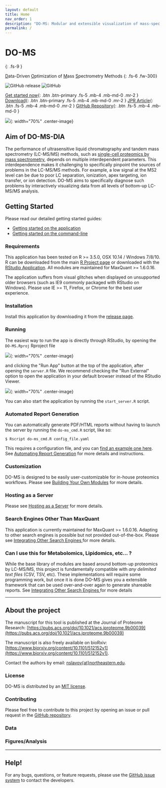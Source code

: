 ```yaml
---
layout: default
title: Home
nav_order: 1
description: "DO-MS: Modular and extensible visualization of mass-spec data"
permalink: /
---
```


# **DO-MS**
{: .fs-9 }

<u>D</u>ata-Driven <u>O</u>ptimization of <u>M</u>ass <u>S</u>pectrometry Methods
{: .fs-6 .fw-300}

![GitHub release](https://img.shields.io/github/release/SlavovLab/DO-MS.svg)
![GitHub](https://img.shields.io/github/license/SlavovLab/DO-MS.svg)

[Get started now](#getting-started){: .btn .btn-primary .fs-5 .mb-4 .mb-md-0 .mr-2 } [Download](https://github.com/SlavovLab/DO-MS/releases/latest){: .btn .btn-primary .fs-5 .mb-4 .mb-md-0 .mr-2 } [JPR Article](https://pubs.acs.org/doi/10.1021/acs.jproteome.9b00039){: .btn .fs-5 .mb-4 .mb-md-0 .mr-2 } [GitHub Repository](https://github.com/SlavovLab/DO-MS){: .btn .fs-5 .mb-4 .mb-md-0 }

![]({{site.baseurl}}/assets/images/TOC_Graphic_noOutline_abstract_v18.png){: width="70%" .center-image}

## Aim of DO-MS-DIA
The performance of ultrasensitive liquid chromatography and tandem mass spectrometry (LC-MS/MS) methods, such as [single-cell proteomics by mass spectrometry](https://scope2.slavovlab.net/mass-spec/sensitive-mass-spectrometry-analysis), depends on multiple interdependent parameters. This interdependence makes it challenging to specifically pinpoint the sources of problems in the LC-MS/MS methods. For example, a low signal at the MS2 level can be due to poor LC separation, ionization, apex targeting, ion transfer, or ion detection. DO-MS aims to specifically diagnose such problems by interactively visualizing data from all levels of bottom-up LC-MS/MS analysis.

## Getting Started

Please read our detailed getting started guides:
* [Getting started on the application]({{site.baseurl}}/docs/getting-started-application)
* [Getting started on the command-line]({{site.baseurl}}/docs/getting-started-command-line)

### Requirements

This application has been tested on R >= 3.5.0, OSX 10.14 / Windows 7/8/10. R can be downloaded from the main [R Project page](https://www.r-project.org/) or downloaded with the [RStudio Application](https://www.rstudio.com/products/rstudio/download/). All modules are maintained for MaxQuant >= 1.6.0.16.

The application suffers from visual glitches when displayed on unsupported older browsers (such as IE9 commonly packaged with RStudio on Windows). Please use IE >= 11, Firefox, or Chrome for the best user experience.

### Installation

Install this application by downloading it from the [release page](https://github.com/SlavovLab/DO-MS/releases/latest).

### Running

The easiest way to run the app is directly through RStudio, by opening the `DO-MS.Rproj` Rproject file

![]({{site.baseurl}}/assets/images/do-ms-proj.png){: width="70%" .center-image}

and clicking the "Run App" button at the top of the application, after opening the `server.R` file. We recommend checking the "Run External" option to open the application in your default browser instead of the RStudio Viewer.

![]({{site.baseurl}}/assets/images/do-ms-run.png){: width="70%" .center-image}

You can also start the application by running the `start_server.R` script.

### Automated Report Generation

You can automatically generate PDF/HTML reports without having to launch the server by running the `do-ms_cmd.R` script, like so:

```
$ Rscript do-ms_cmd.R config_file.yaml
```

This requires a configuration file, and you can [find an example one here](https://github.com/SlavovLab/DO-MS/blob/master/example/config_file.yaml). See [Automating Report Generation]({{site.baseurl}}/docs/automation) for more details and instructions.

### Customization

DO-MS is designed to be easily user-customizable for in-house proteomics workflows. Please see [Building Your Own Modules]({{site.baseurl}}/docs/build-your-own) for more details.

### Hosting as a Server

Please see [Hosting as a Server]({{site.baseurl}}/docs/hosting-as-server) for more details.

### Search Engines Other Than MaxQuant

This application is currently maintained for MaxQuant >= 1.6.0.16. Adapting to other search engines is possible but not provided out-of-the-box. Please see [Integrating Other Search Engines ]({{site.baseurl}}/docs/other-search-engines) for more details.

### Can I use this for Metabolomics, Lipidomics, etc... ?

While the base library of modules are based around bottom-up proteomics by LC-MS/MS, this project is fundamentally compatible with _any delimited text files_ (CSV, TSV, etc). These implementations will require some programming work, but once it is done DO-MS gives you a extensible framework that can be used over-and-over again to generate shareable reports. See [Integrating Other Search Engines ]({{site.baseurl}}/docs/other-search-engines) for more details

------------

## About the project

<!--
DART-ID is a project developed in the [Slavov Laboratory](https://web.northeastern.edu/slavovlab/) at [Northeastern University](https://www.northeastern.edu/) [Bioengineering](http://www.bioe.neu.edu/), and was authored by [Albert Tian Chen](https://atchen.me), [Alexander Franks](http://afranks.com/) (of [UCSB Statistics and Applied Probability](https://www.pstat.ucsb.edu/)), and [Nikolai Slavov](https://web.northeastern.edu/slavovlab/).
-->

The manuscript for this tool is published at the Journal of Proteome Research: [https://pubs.acs.org/doi/10.1021/acs.jproteome.9b00039](https://pubs.acs.org/doi/10.1021/acs.jproteome.9b00039)

The manuscript is also freely available on bioRxiv: [https://www.biorxiv.org/content/10.1101/512152v1](https://www.biorxiv.org/content/10.1101/512152v1).

Contact the authors by email: [nslavov\{at\}northeastern.edu](mailto:nslavov@northeastern.edu).

### License

DO-MS is distributed by an [MIT license]({{site.github_link}}/blob/master/LICENSE).

### Contributing

Please feel free to contribute to this project by opening an issue or pull request in the [GitHub repository]({{site.github_link}}).

### Data

<!--
All data used for the manuscript is available on [UCSD's MassIVE Repository](https://massive.ucsd.edu/ProteoSAFe/dataset.jsp?task=ed5a1ab37dc34985bbedbf3d9a945535)
-->

### Figures/Analysis

<!--
Scripts for the figures in the DART-ID manuscript are available in a separate GitHub repository, [https://github.com/SlavovLab/DART-ID_2018](https://github.com/SlavovLab/DART-ID_2018)
-->

-------------

## Help!

For any bugs, questions, or feature requests,
please use the [GitHub issue system](https://github.com/SlavovLab/DO-MS/issues) to contact the developers.
